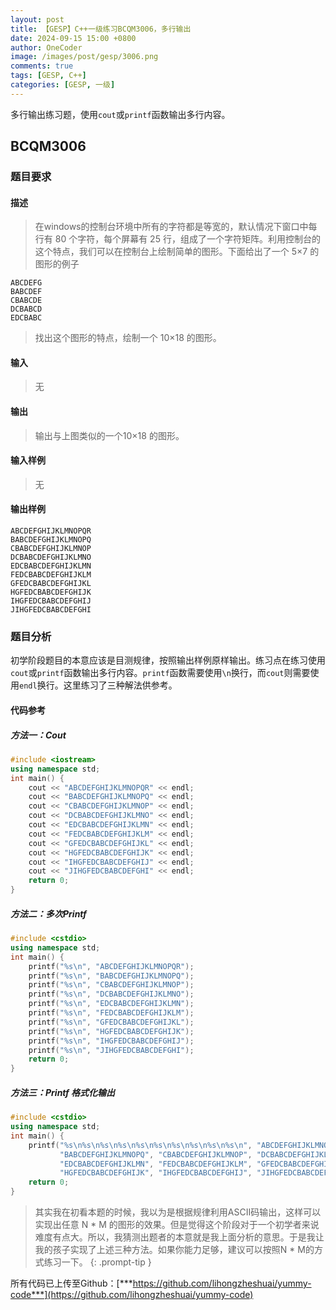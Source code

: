 ```yaml
---
layout: post
title: 【GESP】C++一级练习BCQM3006，多行输出
date: 2024-09-15 15:00 +0800
author: OneCoder
image: /images/post/gesp/3006.png
comments: true
tags: [GESP, C++]
categories: [GESP, 一级]
---
```

多行输出练习题，使用`cout`或`printf`函数输出多行内容。

<!--more-->

## BCQM3006

### 题目要求

#### 描述

>在windows的控制台环境中所有的字符都是等宽的，默认情况下窗口中每行有 80 个字符，每个屏幕有 25 行，组成了一个字符矩阵。利用控制台的这个特点，我们可以在控制台上绘制简单的图形。下面给出了一个 5×7 的图形的例子

```console
ABCDEFG
BABCDEF
CBABCDE
DCBABCD
EDCBABC
```

>找出这个图形的特点，绘制一个 10×18 的图形。

#### 输入

>无

#### 输出

>输出与上图类似的一个10×18 的图形。

#### 输入样例

>无

#### 输出样例

```console
ABCDEFGHIJKLMNOPQR
BABCDEFGHIJKLMNOPQ
CBABCDEFGHIJKLMNOP
DCBABCDEFGHIJKLMNO
EDCBABCDEFGHIJKLMN
FEDCBABCDEFGHIJKLM
GFEDCBABCDEFGHIJKL
HGFEDCBABCDEFGHIJK
IHGFEDCBABCDEFGHIJ
JIHGFEDCBABCDEFGHI
```

### 题目分析

初学阶段题目的本意应该是目测规律，按照输出样例原样输出。练习点在练习使用`cout`或`printf`函数输出多行内容。`printf`函数需要使用`\n`换行，而`cout`则需要使用`endl`换行。这里练习了三种解法供参考。

#### 代码参考

##### 方法一：**Cout**

```cpp
#include <iostream>
using namespace std;
int main() {
    cout << "ABCDEFGHIJKLMNOPQR" << endl;
    cout << "BABCDEFGHIJKLMNOPQ" << endl;
    cout << "CBABCDEFGHIJKLMNOP" << endl;
    cout << "DCBABCDEFGHIJKLMNO" << endl;
    cout << "EDCBABCDEFGHIJKLMN" << endl;
    cout << "FEDCBABCDEFGHIJKLM" << endl;
    cout << "GFEDCBABCDEFGHIJKL" << endl;
    cout << "HGFEDCBABCDEFGHIJK" << endl;
    cout << "IHGFEDCBABCDEFGHIJ" << endl;
    cout << "JIHGFEDCBABCDEFGHI" << endl;
    return 0;
}
```

##### 方法二：多次**Printf**

```cpp
#include <cstdio>
using namespace std;
int main() {
    printf("%s\n", "ABCDEFGHIJKLMNOPQR");
    printf("%s\n", "BABCDEFGHIJKLMNOPQ");
    printf("%s\n", "CBABCDEFGHIJKLMNOP");
    printf("%s\n", "DCBABCDEFGHIJKLMNO");
    printf("%s\n", "EDCBABCDEFGHIJKLMN");
    printf("%s\n", "FEDCBABCDEFGHIJKLM");
    printf("%s\n", "GFEDCBABCDEFGHIJKL");
    printf("%s\n", "HGFEDCBABCDEFGHIJK");
    printf("%s\n", "IHGFEDCBABCDEFGHIJ");
    printf("%s\n", "JIHGFEDCBABCDEFGHI");
    return 0;
}
```

##### 方法三：**Printf** 格式化输出

```cpp
#include <cstdio>
using namespace std;
int main() {
    printf("%s\n%s\n%s\n%s\n%s\n%s\n%s\n%s\n%s\n%s\n", "ABCDEFGHIJKLMNOPQR",
           "BABCDEFGHIJKLMNOPQ", "CBABCDEFGHIJKLMNOP", "DCBABCDEFGHIJKLMNO",
           "EDCBABCDEFGHIJKLMN", "FEDCBABCDEFGHIJKLM", "GFEDCBABCDEFGHIJKL",
           "HGFEDCBABCDEFGHIJK", "IHGFEDCBABCDEFGHIJ", "JIHGFEDCBABCDEFGHI");
    return 0;
}
```

> 其实我在初看本题的时候，我以为是根据规律利用ASCII码输出，这样可以实现出任意 N * M 的图形的效果。但是觉得这个阶段对于一个初学者来说难度有点大。所以，我猜测出题者的本意就是我上面分析的意思。于是我让我的孩子实现了上述三种方法。如果你能力足够，建议可以按照N * M的方式练习一下。
{: .prompt-tip }

所有代码已上传至Github：[***https://github.com/lihongzheshuai/yummy-code***](https://github.com/lihongzheshuai/yummy-code)
